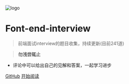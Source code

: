 ![logo](./web-logo-120.png ':no-zoom')

# Font-end-interview

> 前端面试interview的题目收集，持续更新(目前241道)

> **勿浅尝辄止**

* 评论中可以给出自己的见解和答案，一起学习进步

[GitHub](https://github.com/nieyafei/front-end-interview)
[开始阅读](/welcome.md)
